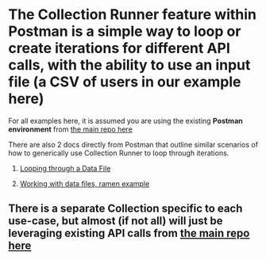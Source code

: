 # The Collection Runner feature within Postman is a simple way to loop or create iterations for different API calls, with the ability to use an input file (a CSV of users in our example here)

For all examples here, it is assumed you are using the existing **Postman environment** from [the main repo here](https://github.com/PaloAltoNetworks/pcs-postman)

There are also 2 docs directly from Postman that outline similar scenarios of how to generically use Collection Runner to loop through iterations. 

1. [Looping through a Data File](https://blog.postman.com/looping-through-a-data-file-in-the-postman-collection-runner/)

1. [Working with data files, ramen example](https://documenter.getpostman.com/view/1559645/RVu4GVAs)

## There is a separate Collection specific to each use-case, but almost (if not all) will just be leveraging existing API calls from [the main repo here](https://github.com/PaloAltoNetworks/pcs-postman)